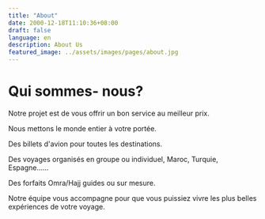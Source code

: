 ```yaml
---
title: "About"
date: 2000-12-18T11:10:36+08:00
draft: false
language: en
description: About Us
featured_image: ../assets/images/pages/about.jpg
---
```


# Qui sommes- nous?
Notre projet est de vous offrir un bon service au meilleur prix.

Nous mettons le monde entier à votre portée.

Des billets d'avion pour toutes les destinations.

Des voyages organisés en groupe ou individuel, Maroc, Turquie, Espagne......

Des forfaits Omra/Hajj guides ou sur mesure.

Notre équipe vous accompagne pour que vous puissiez vivre les plus belles expériences de votre voyage.
